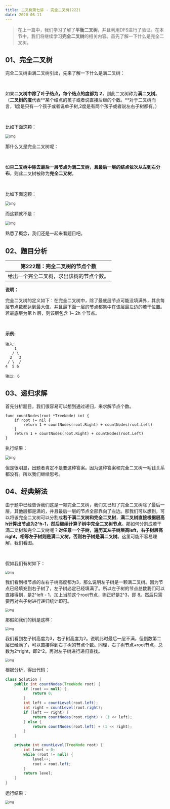 ```yaml
---
title: 二叉树第七讲 - 完全二叉树(222)
date: 2020-06-11
---
```


> 在上一篇中，我们学习了解了**平衡二叉树**，并且利用DFS进行了验证。在本节中，我们将继续学习**完全二叉树**的相关内容。首先了解一下什么是完全二叉树。

## 01、完全二叉树

完全二叉树由满二叉树引出，先来了解一下什么是满二叉树：

<br/>

如果**二叉树中除了叶子结点，每个结点的度都为 2**，则此二叉树称为**满二叉树**。（**二叉树的度**代表**某个结点的孩子或者说直接后继的个数。**对于二叉树而言，1度是只有一个孩子或者说单子树,2度是有两个孩子或者说左右子树都有。）

<br/>

比如下面这颗：

<img src="./407/1.jpg" alt="img" style="zoom: 80%;" />

那什么又是完全二叉树呢：

<br/>

如果**二叉树中除去最后一层节点为满二叉树，且最后一层的结点依次从左到右分布**，则此二叉树被称为**完全二叉树**。

<br/>

比如下面这颗：

<img src="./407/2.jpg" alt="img" style="zoom: 80%;" />

而这颗就不是：

<img src="./407/3.jpg" alt="img" style="zoom: 80%;" />

熟悉了概念，我们还是一起来看题目吧。

## 02、题目分析

| 第222题：完全二叉树的节点个数            |
| ---------------------------------------- |
| 给出一个完全二叉树，求出该树的节点个数。 |

**说明：**

完全二叉树的定义如下：在完全二叉树中，除了最底层节点可能没填满外，其余每层节点数都达到最大值，并且最下面一层的节点都集中在该层最左边的若干位置。若最底层为第 h 层，则该层包含 1~ 2h 个节点。

<br/>

**示例:**

```
输入: 
    1
   / \
  2   3
 / \  /
4  5 6

输出: 6
```

## 03、递归求解

首先分析题目，我们很容易可以想到通过递归，来求解节点个数。

```
func countNodes(root *TreeNode) int {
    if root != nil {
        return 1 + countNodes(root.Right) + countNodes(root.Left)
    }
    return 1 + countNodes(root.Right) + countNodes(root.Left)
}
```

执行结果：

<img src="./407/4.jpg" alt="img" style="zoom: 80%;" />

但是很明显，出题者肯定不是要这种答案。因为这种答案和完全二叉树一毛钱关系都没有。所以我们继续思考。

## 04、经典解法

由于题中已经告诉我们这是一颗完全二叉树，我们又已知了完全二叉树除了最后一层，其他层都是满的，并且最后一层的节点全部靠向了左边。那我们可以想到，可以将该完全二叉树可以分割成**若干满二叉树和完全二叉树**，**满二叉树直接根据层高h计算出节点为2^h-1，**然后**继续计算子树中完全二叉树节点**。那如何分割成若干满二叉树和完全二叉树呢？**对任意一个子树，遍历其左子树层高left，右子树层高right，相等左子树则是满二叉树，否则右子树是满二叉树**。这里可能不容易理解，我们看图。

<br/>

假如我们有树如下：

<img src="./407/5.jpg" alt="img" style="zoom: 67%;" />

我们看到根节点的左右子树高度都为3，那么说明左子树是一颗满二叉树。因为节点已经填充到右子树了，左子树必定已经填满了。所以左子树的节点总数我们可以直接得到，是2^left - 1，加上当前这个root节点，则正好是2^3，即 8。然后只需要再对右子树进行递归统计即可。

<img src="./407/6.jpg" alt="img" style="zoom: 67%;" />

那假如我们的树是这样：

<img src="./407/7.jpg" alt="img" style="zoom: 67%;" />

我们看到左子树高度为3，右子树高度为2。说明此时最后一层不满，但倒数第二层已经满了，可以直接得到右子树的节点个数。同理，右子树节点+root节点，总数为2^right，即2^2。再对左子树进行递归查找。

<img src="./407/8.jpg" alt="img" style="zoom: 67%;" />

根据分析，得出代码：

```java
class Solution {
    public int countNodes(TreeNode root) {
        if (root == null) {
            return 0;
        }
        int left = countLevel(root.left);
        int right = countLevel(root.right);
        if (left == right) {
            return countNodes(root.right) + (1 << left);
        } else {
            return countNodes(root.left) + (1 << right);
        }
    }

    private int countLevel(TreeNode root) {
        int level = 0;
        while (root != null) {
            level++;
            root = root.left;
        }
        return level;
    }
}
```

运行结果：

<img src="./407/9.jpg" alt="img" style="zoom: 67%;" />